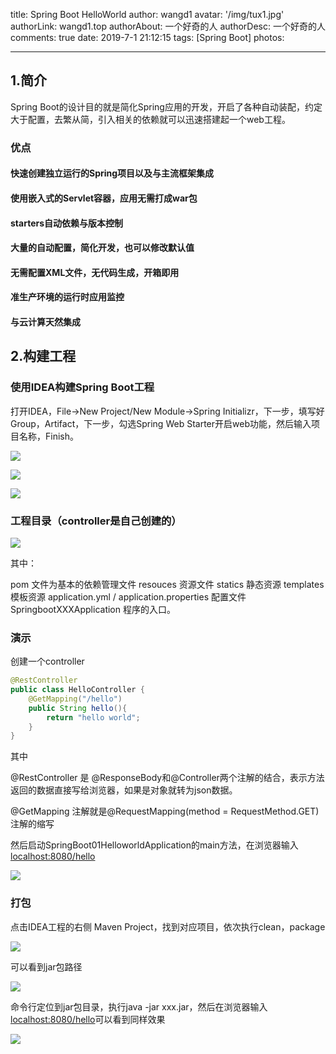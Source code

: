 title: Spring Boot HelloWorld
author: wangd1
avatar: '/img/tux1.jpg'
authorLink: wangd1.top
authorAbout: 一个好奇的人
authorDesc: 一个好奇的人
comments: true
date: 2019-7-1 21:12:15
tags: [Spring Boot]
photos:

---

## 1.简介

Spring Boot的设计目的就是简化Spring应用的开发，开启了各种自动装配，约定大于配置，去繁从简，引入相关的依赖就可以迅速搭建起一个web工程。

<!--more-->

### 优点

#### 快速创建独立运行的Spring项目以及与主流框架集成

#### 使用嵌入式的Servlet容器，应用无需打成war包

#### starters自动依赖与版本控制

#### 大量的自动配置，简化开发，也可以修改默认值

#### 无需配置XML文件，无代码生成，开箱即用

#### 准生产环境的运行时应用监控

#### 与云计算天然集成






## 2.构建工程

### 使用IDEA构建Spring Boot工程

打开IDEA，File->New Project/New Module->Spring Initializr，下一步，填写好Group，Artifact，下一步，勾选Spring Web Starter开启web功能，然后输入项目名称，Finish。

![](https://cdn.jsdelivr.net/gh/wangd1/cdn@2.32/blogimg/helloworld/1565792271519.png)

![](https://cdn.jsdelivr.net/gh/wangd1/cdn@2.32/blogimg/helloworld/1565792316291.png)

![](https://cdn.jsdelivr.net/gh/wangd1/cdn@2.32/blogimg/helloworld/1565792333087.png)



### 工程目录（controller是自己创建的）

![](https://cdn.jsdelivr.net/gh/wangd1/cdn@2.32/blogimg/helloworld/1565791616788.png)

其中：

pom 文件为基本的依赖管理文件
resouces 资源文件
statics 静态资源
templates 模板资源
application.yml / application.properties 配置文件
SpringbootXXXApplication 程序的入口。

### 演示

创建一个controller

```java
@RestController
public class HelloController {
    @GetMapping("/hello")
    public String hello(){
        return "hello world";
    }
}
```

其中 

@RestController 是 @ResponseBody和@Controller两个注解的结合，表示方法返回的数据直接写给浏览器，如果是对象就转为json数据。

@GetMapping 注解就是@RequestMapping(method = RequestMethod.GET)注解的缩写

然后启动SpringBoot01HelloworldApplication的main方法，在浏览器输入[localhost:8080/hello](localhost:8080/hello)

![](https://cdn.jsdelivr.net/gh/wangd1/cdn@2.32/blogimg/helloworld/1565792578340.png)

### 打包

点击IDEA工程的右侧 Maven Project，找到对应项目，依次执行clean，package

![](https://cdn.jsdelivr.net/gh/wangd1/cdn@2.32/blogimg/helloworld/1565792684277.png)

可以看到jar包路径

![](https://cdn.jsdelivr.net/gh/wangd1/cdn@2.32/blogimg/helloworld/1565792740191.png)

命令行定位到jar包目录，执行java -jar xxx.jar，然后在浏览器输入[localhost:8080/hello](localhost:8080/hello)可以看到同样效果

![](https://cdn.jsdelivr.net/gh/wangd1/cdn@2.32/blogimg/helloworld/1565792892418.png)





